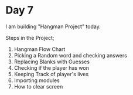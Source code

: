 # Day 7
I am building "Hangman Project" today.

Steps in the Project;
1. Hangman Flow Chart
2. Picking a Random word and checking answers
3. Replacing Blanks with Guesses
4. Checking if the player has won
5. Keeping Track of player's lives
6. Importing modules
7. How to clear screen